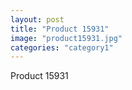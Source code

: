 ```yaml
---
layout: post
title: "Product 15931"
image: "product15931.jpg"
categories: "category1"
---
```

Product 15931
